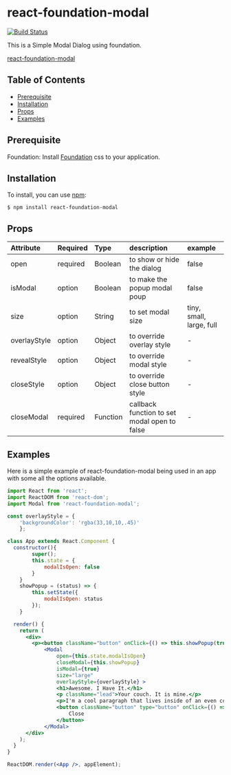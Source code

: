 # react-foundation-modal
[![Build Status](https://travis-ci.org/Shallyin83/react-foundation-modal.svg?branch=master)](https://travis-ci.org/Shallyin83/react-foundation-modal)

This is a Simple Modal Dialog using foundation.

[react-foundation-modal](https://github.com/Shallyin83/react-foundation-modal)

## Table of Contents

* [Prerequisite](#prerequisite)
* [Installation](#installation)
* [Props](#props)
* [Examples](#examples)

## Prerequisite
Foundation: Install [Foundation](https://foundation.zurb.com) css to your application. 

## Installation

To install, you can use [npm](https://npmjs.org/):


    $ npm install react-foundation-modal

## Props
| Attribute   | Required | Type     | description                                 | example                      |
|:------------|:---------|:---------|:--------------------------------------------|:-----------------------------|
| open     | required | Boolean  | to show or hide the dialog                  | false                        |
| isModal      | option   | Boolean   | to make the popup modal poup                       | false |
| size       | option   | String   | to set modal size               | tiny, small, large, full              |
| overlayStyle      | option   | Object   | to override overlay style               | -              |
| revealStyle      | option   | Object   | to override modal style               | -              |
| closeStyle      | option   | Object   | to override close button style               | -              |
| closeModal | required   | Function | callback function to set modal open to false | -                            |

## Examples

Here is a simple example of react-foundation-modal being used in an app with some all the options available.

```jsx
import React from 'react';
import ReactDOM from 'react-dom';
import Modal from 'react-foundation-modal';

const overlayStyle = {
    'backgroundColor': 'rgba(33,10,10,.45)'
    };

class App extends React.Component {
  constructor(){
        super();
        this.state = {
            modalIsOpen: false
        }
    }
    showPopup = (status) => {
        this.setState({
            modalIsOpen: status
        });
    }

  render() {
    return (
      <div>
        <p><button className="button" onClick={() => this.showPopup(true)}>Click me for a modal</button></p>
            <Modal 
                open={this.state.modalIsOpen}
                closeModal={this.showPopup}
                isModal={true}
                size="large"
                overlayStyle={overlayStyle} >
                <h1>Awesome. I Have It.</h1>
                <p className="lead">Your couch. It is mine.</p>
                <p>I'm a cool paragraph that lives inside of an even cooler modal. Wins!</p>
                <button className="button" type="button" onClick={() => this.showPopup(false)} >
                    Close
                </button>
            </Modal>  
      </div>
    );
  }
}

ReactDOM.render(<App />, appElement);
```